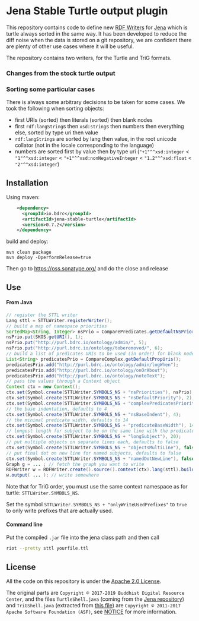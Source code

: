 # Jena Stable Turtle output plugin 

This repository contains code to define new [RDF Writers](https://jena.apache.org/documentation/io/rdf-output.html) for [Jena](https://jena.apache.org/) which is turtle always sorted in the same way. It has been developed to reduce the diff noise when the data is stored on a git repository, we are confident there are plenty of other use cases where it will be useful.

The repository contains two writers, for the Turtle and TriG formats.

### Changes from the stock turtle output

### Sorting some particular cases

There is always some arbitrary decisions to be taken for some cases. We took the following when sorting objects:
- first URIs (sorted) then literals (sorted) then blank nodes
- first `rdf:langString`s then `xsd:string`s then numbers then everything else, sorted by type uri then value
- `rdf:langString`s are sorted by lang then value, in the root unicode collator (not in the locale corresponding to the language)
- numbers are sorted first by value then by type uri (`"+1"^^xsd:integer` < `"1"^^xsd:integer` < `"+1"^^xsd:nonNegativeInteger` < `"1.2"^^xsd:float` < `"2"^^xsd:integer`)

## Installation

Using maven:

```xml
    <dependency>
      <groupId>io.bdrc</groupId>
      <artifactId>jena-stable-turtle</artifactId>
      <version>0.7.2</version>
    </dependency>
```
build and deploy:
```
mvn clean package
mvn deploy -DperformRelease=true
```
Then go to https://oss.sonatype.org/ and do the close and release

## Use

#### From Java

```java
// register the STTL writer
Lang sttl = STTLWriter.registerWriter();
// build a map of namespace priorities
SortedMap<String, Integer> nsPrio = ComparePredicates.getDefaultNSPriorities();
nsPrio.put(SKOS.getURI(), 1);
nsPrio.put("http://purl.bdrc.io/ontology/admin/", 5);
nsPrio.put("http://purl.bdrc.io/ontology/toberemoved/", 6);
// build a list of predicates URIs to be used (in order) for blank node comparison
List<String> predicatesPrio = CompareComplex.getDefaultPropUris();
predicatesPrio.add("http://purl.bdrc.io/ontology/admin/logWhen");
predicatesPrio.add("http://purl.bdrc.io/ontology/onOrAbout");
predicatesPrio.add("http://purl.bdrc.io/ontology/noteText");
// pass the values through a Context object
Context ctx = new Context();
ctx.set(Symbol.create(STTLWriter.SYMBOLS_NS + "nsPriorities"), nsPrio);
ctx.set(Symbol.create(STTLWriter.SYMBOLS_NS + "nsDefaultPriority"), 2);
ctx.set(Symbol.create(STTLWriter.SYMBOLS_NS + "complexPredicatesPriorities"), predicatesPrio);
// the base indentation, defaults to 4
ctx.set(Symbol.create(STTLWriter.SYMBOLS_NS + "nsBaseIndent"), 4);
// the minimal predicate width, defaults to 14
ctx.set(Symbol.create(STTLWriter.SYMBOLS_NS + "predicateBaseWidth"), 14);
// longest length for subject to be on the same line with the predicate, defaults to 20
ctx.set(Symbol.create(STTLWriter.SYMBOLS_NS + "longSubject"), 20);
// put multiple objects on separate lines each, defaults to false
ctx.set(Symbol.create(STTLWriter.SYMBOLS_NS + "objectsMultiLine"), false);
// put final dot on new line for named subjects, defaults to false
ctx.set(Symbol.create(STTLWriter.SYMBOLS_NS + "namedDotNewLine"), false);
Graph g = ... ; // fetch the graph you want to write
RDFWriter w = RDFWriter.create().source().context(ctx).lang(sttl).build();
w.output( ... ); // write somewhere
```

Note that for TriG order, you must use the same context namespace as for turtle: `STTLWriter.SYMBOLS_NS`.

Set the symbol `STTLWriter.SYMBOLS_NS + "onlyWriteUsedPrefixes"` to `true` to only write prefixes that are actually used.

#### Command line

Put the compiled `.jar` file into the jena class path and then call

```sh
riot --pretty sttl yourfile.ttl
```


## License

All the code on this repository is under the [Apache 2.0 License](LICENSE). 

The original parts are `Copyright © 2017-2019 Buddhist Digital Resource Center`, and the files `TurtleShell.java` (coming from the [Jena repository](https://github.com/apache/jena/blob/master/jena-arq/src/main/java/org/apache/jena/riot/writer/TurtleShell.java)) and `TriGShell.java` (extracted from [this file](https://github.com/apache/jena/blob/master/jena-arq/src/main/java/org/apache/jena/riot/writer/TriGWriter.java)) are `Copyright © 2011-2017 Apache Software Foundation (ASF)`, see [NOTICE](https://github.com/apache/jena/blob/master/NOTICE) for more information.

